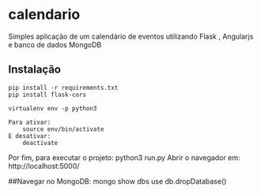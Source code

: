 # calendario
Simples aplicação de um calendário de eventos utilizando Flask , Angularjs e banco de dados MongoDB

## Instalação
	pip install -r requirements.txt
	pip install flask-cors

	virtualenv env -p python3

	Para ativar:
		source env/bin/activate
	E desativar:
		deactivate

Por fim, para executar o projeto:
	python3 run.py
Abrir o navegador em:
	http://localhost:5000/

##Navegar no MongoDB:
	mongo
	show dbs
	use <banco>
	db.dropDatabase()



